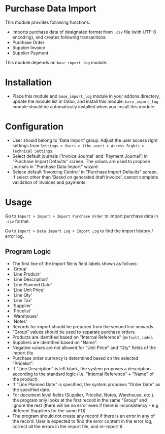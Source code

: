 Purchase Data Import
====================

This module provides following functions:

* Imports purchase data of designated format from `.csv` file (with UTF-8 encoding), and creates following transactions:
 * Purchase Order
 * Supplier Invoice
 * Supplier Payment
 
This module depends on `base_import_log` module.
 

Installation
============

* Place this module and `base_import_log` module in your addons directory, update the module list in Odoo, and install this module.  `base_import_log` module should be automatically installed when you install this module. 


Configuration
=============

* User should belong to 'Data Import' group.  Adjust the user access right settings from `Settings > Users > (the user) > Access Rights > Technical Settings`.
* Select default journals ('Invoice Journal' and 'Payment Journal') in "Purchase Import Defaults" screen.  The values are used to propose journals in "Purchase Data Import" wizard.
* Selece default 'Invoicing Control' in "Purchase Import Defaults" screen.  If select other than 'Based on generated draft invoice', cannot complete validation of invoices and payments. 


Usage
=====

Go to `Import > Import > Import Purchase Order` to import purchase data in `.csv` format.

Go to `Import > Data Import Log > Import Log` to find the import history / error log.


Program Logic
-------------

* The first line of the import file is field labels shown as follows:
 * 'Group'
 * 'Line Product'
 * 'Line Description'
 * 'Line Planned Date'
 * 'Line Unit Price'
 * 'Line Qty'
 * 'Line Tax'
 * 'Supplier'
 * 'Pricelist'
 * 'Warehouse'
 * 'Notes'
* Records for import should be prepared from the second line onwards.
* "Group" values should be used to separate purchase orders.
* Products are identified based on "Internal Reference" (`default_code`).
* Suppliers are identified based on "Name".
* Negative values are not allowed for "Unit Price" and "Qty" fields of the import file.
* Purchase order currency is determined based on the selected "Pricelist".
* If "Line Description" is left blank, the system proposes a description according to the standard logic (i.e. "Internal Reference" + "Name" of the product).
* If "Line Planned Date" is specified, the system proposes "Order Date" as the specified date.
* For document level fields (Supplier, Pricelist, Notes, Warehouse, etc.), the program only looks at the first record in the same "Group" and ignore the rest (there will be no error even if there is inconsistency - e.g. different Suppliers for the same PO).
* The program should not create any record if there is an error in any of the record.  User is expected to find the error content in the error log, correct all the errors in the import file, and re-import it.
